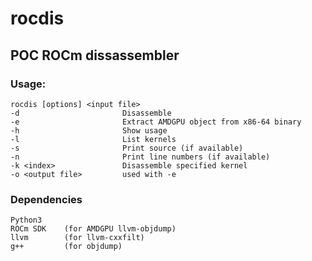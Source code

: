 # rocdis

## POC ROCm dissassembler

### Usage:

    rocdis [options] <input file>
    -d                       Disassemble
    -e                       Extract AMDGPU object from x86-64 binary
    -h                       Show usage
    -l                       List kernels
    -s                       Print source (if available)
    -n                       Print line numbers (if available)
    -k <index>               Disassemble specified kernel
    -o <output file>         used with -e

### Dependencies
    Python3
    ROCm SDK    (for AMDGPU llvm-objdump)
    llvm        (for llvm-cxxfilt)
    g++         (for objdump)
